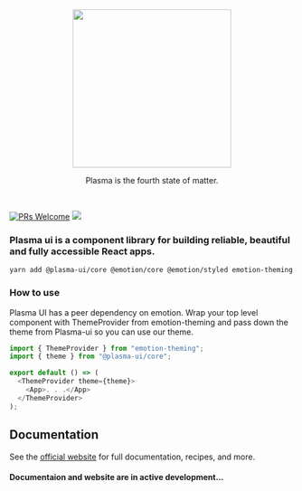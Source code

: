 <p>&nbsp;</p>
<p align='center'>
  <img src="https://firebasestorage.googleapis.com/v0/b/plasma-ui.appspot.com/o/small-logo.png?alt=media" width="280" />
</p>
<p align='center'>Plasma is the fourth state of matter.</p>
<p>&nbsp;</p>

[![PRs Welcome](https://img.shields.io/badge/PRs-welcome-brightgreen.svg)]() [![](https://img.shields.io/npm/dt/@plasma-ui/core?style=for-the-badge)]()

### Plasma ui is a component library for building reliable, beautiful and fully accessible React apps.

```
yarn add @plasma-ui/core @emotion/core @emotion/styled emotion-theming
```

### How to use

Plasma UI has a peer dependency on emotion. Wrap your top level component with ThemeProvider from emotion-theming and pass down the theme from Plasma-ui so you can use our theme.

```javascript
import { ThemeProvider } from "emotion-theming";
import { theme } from "@plasma-ui/core";

export default () => (
  <ThemeProvider theme={theme}>
    <App>. . .</App>
  </ThemeProvider>
);
```

## Documentation

See the [official website](https://plasma-ui.com) for full documentation, recipes, and more.

#### Documentaion and website are in active development...
